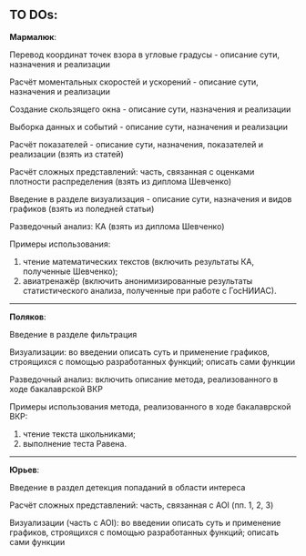 
## TO DOs:

**Мармалюк**:

  Перевод координат точек взора в угловые градусы - описание сути, назначения и реализации
  
  Расчёт моментальных скоростей и ускорений - описание сути, назначения и реализации
  
  Создание скользящего окна - описание сути, назначения и реализации
  
  Выборка данных и событий - описание сути, назначения и реализации
  
  Расчёт показателей - описание сути, назначения, показателей и реализации (взять из статей)
  
  Расчёт сложных представлений: часть, связанная с оценками плотности распределения (взять из диплома Шевченко)
  
  Введение в разделе визуализация - описание сути, назначения и видов графиков (взять из поледней статьи)
  
  Разведочный анализ: КА (взять из диплома Шевченко)
  
  Примеры использования: 
  1)	чтение математических текстов (включить результаты КА, полученные Шевченко);
  2)	авиатренажёр (включить анонимизированные результаты статистического анализа, полученные при работе с ГосНИИАС).

---
**Поляков**:

Введение в разделе фильтрация

Визуализации: во введении описать суть и применение графиков, строящихся с помощью разработанных функций; описать сами функции

Разведочный анализ: включить описание метода, реализованного в ходе бакалаврской ВКР

Примеры использования метода, реализованного в ходе бакалаврской ВКР: 
  1) чтение текста школьниками;
  2) выполнение теста Равена.
  
---
**Юрьев**:

Введение в раздел детекция попаданий в области интереса

Расчёт сложных представлений: часть, связанная с AOI (пп. 1, 2, 3)

Визуализации (часть с AOI): во введении описать суть и применение графиков, строящихся с помощью разработанных функций; описать сами функции
